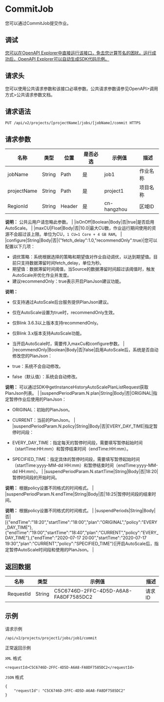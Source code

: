 # CommitJob

您可以通过CommitJob提交作业。

## 调试

[您可以在OpenAPI Explorer中直接运行该接口，免去您计算签名的困扰。运行成功后，OpenAPI Explorer可以自动生成SDK代码示例。](https://api.aliyun.com/#product=foas&api=CommitJob&type=ROA&version=2018-11-11)

## 请求头

您可以使用公共请求参数和该接口必填参数。公共请求参数请参见OpenAPI\>调用方式\>公共请求参数文档。

## 请求语法

```
PUT /api/v2/projects/[projectName]/jobs/[jobName]/commit HTTPS
```

## 请求参数

|名称|类型|位置|是否必选|示例值|描述|
|--|--|--|----|---|--|
|jobName|String|Path|是|job1|作业名称 |
|projectName|String|Path|是|project1|项目名称 |
|RegionId|String|Header|是|cn-hangzhou|区域ID

 **说明：** 公共云用户请忽略此参数。 |
|isOnOff|Boolean|Body|否|true|是否启用AutoScale。 |
|maxCU|Float|Body|否|10.0|最大CU数，作业运行期间使用的资源不会超过该上限。单位为CU，`1 CU=1 Core + 4 GB RAM`。 |
|configure|String|Body|否|\{"fetch\_delay":1.0,"recommendOnly":true\}|您可以配置以下几项：

 -   调优策略：系统根据选择的策略和期望值对作业自动调优，以达到期望值。目前只支持数据滞留时间fetch\_delay，单位为秒。
-   期望值：数据滞留时间阈值，当Source的数据滞留时间超过该阈值时，触发AutoScale并优化作业并发度。
-   建议recommendOnly：true表示开启PlanJson建议功能。

 **说明：**

-   仅支持通过AutoScale后台服务提供PlanJson建议。
-   仅在AutoScale设置为true时，recommendOnly生效。
-   仅Blink 3.6.3以上版本支持recommendOnly。
-   仅Blink 3.x版本支持AutoScale功能。
-   当开启AutoScale时，需要传入maxCu和configure参数。 |
|recommendOnly|Boolean|Body|否|false|启用AutoScale后，系统是否自动修改您的PlanJson：

 -   true：系统不会自动修改。
-   false（默认值）：系统会自动修改。

 **说明：** 可以通过SDK中getInstanceHistoryAutoScalePlanListRequest获取PlanJson列表。 |
|suspendPeriodParam.N.plan|String|Body|否|ORIGINAL|指定暂停作业后使用的PlanJson：

 -   ORIGINAL：初始的PlanJson。
-   CURRENT：当前的PlanJson。 |
|suspendPeriodParam.N.policy|String|Body|否|EVERY\_DAY\_TIME|指定暂停时间段：

 -   EVERY\_DAY\_TIME：指定每天的暂停时间段，需要填写暂停起始时间（startTime:HH:mm）和暂停结束时间（endTime:HH:mm）。
-   SPECIFIED\_TIME：指定具体的暂停时间段，需要填写暂停起始时间（startTime:yyyy-MM-dd HH:mm）和暂停结束时间（endTime:yyyy-MM-dd HH:mm）。 |
|suspendPeriodParam.N.startTime|String|Body|否|18:20|暂停时间段的开始时间。

 **说明：** 根据policy设置不同格式的时间格式。 |
|suspendPeriodParam.N.endTime|String|Body|否|18:25|暂停时间段的结束时间。

 **说明：** 根据policy设置不同格式的时间格式。 |
|suspendPeriods|String|Body|否|\[\{"endTime":"18:20","startTime":"18:00","plan":"ORIGINAL","policy":"EVERY\_DAY\_TIME"\},\{"endTime":"19:00","startTime":"18:40","plan":"CURRENT","policy":"EVERY\_DAY\_TIME"\},\{"endTime":"2020-07-17 20:00","startTime":"2020-07-17 19:30","plan":"CURRENT","policy":"SPECIFIED\_TIME"\}\]|开启AutoScale后，指定暂停AutoScale时间段和使用的PlanJson。 |

## 返回数据

|名称|类型|示例值|描述|
|--|--|---|--|
|RequestId|String|C5C6746D-2FFC-4D5D-A6A8-FA8DF7585DC2|请求ID |

## 示例

请求示例

```
/api/v2/projects/project1/jobs/job1/commit
```

正常返回示例

`XML` 格式

```
<requestId>C5C6746D-2FFC-4D5D-A6A8-FA8DF7585DC2</requestId>
```

`JSON` 格式

```
{
    "requestId": "C5C6746D-2FFC-4D5D-A6A8-FA8DF7585DC2"
}
```


